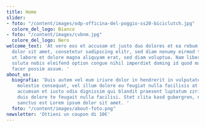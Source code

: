 ```yaml
---
title: Home
slider:
- foto: "/content/images/odp-officina-del-poggio-ss20-biciclutch.jpg"
  colore_del_logo: Bianco
- foto: "/content/images/cvbnm.jpg"
  colore_del_logo: Nero
welcome_text: 'At vero eos et accusam et justo duo dolores et ea rebum. Lorem ipsum
  dolor sit amet, consetetur sadipscing elitr, sed diam nonumy eirmod tempor invidunt
  ut labore et dolore magna aliquyam erat, sed diam voluptua. Nam liber tempor cum
  soluta nobis eleifend option congue nihil imperdiet doming id quod mazim placerat
  facer possim assum. '
about_us:
  biografia: 'Duis autem vel eum iriure dolor in hendrerit in vulputate velit esse
    molestie consequat, vel illum dolore eu feugiat nulla facilisis at vero eros et
    accumsan et iusto odio dignissim qui blandit praesent luptatum zzril delenit augue
    duis dolore te feugait nulla facilisi. Stet clita kasd gubergren, no sea takimata
    sanctus est Lorem ipsum dolor sit amet. '
  foto: "/content/images/about-foto.png"
newsletter: 'Ottieni un coupon di 10€'
---
```

